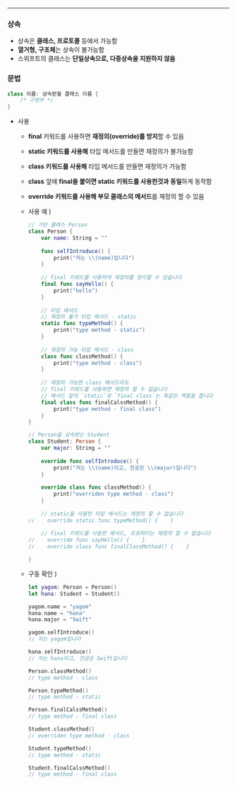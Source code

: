 ------

### 상속

- 상속은 **클래스, 프로토콜** 등에서 가능함
- **열거형, 구조체**는 상속이 불가능함
- 스위프트의 클래스는 **단일상속으로, 다중상속을 지원하지 않음**

### 문법

```swift
class 이름: 상속받을 클래스 이름 {
    /* 구현부 */
}
```

- 사용

  - **final** 키워드를 사용하면 **재정의(override)를 방지**할 수 있음

  - **static 키워드를 사용해** 타입 메서드를 만들면 재정의가 불가능함

  - **class 키워드를 사용해** 타입 메서드를 만들면 재정의가 가능함

  - **class** 앞에 **final을 붙이면 static 키워드를 사용한것과 동일**하게 동작함

  - **override 키워드를 사용해 부모 클래스의 메서드**를 재정의 할 수 있음

  - 사용 예 )

    ```swift
    // 기반 클래스 Person
    class Person {
        var name: String = ""
        
        func selfIntroduce() {
            print("저는 \\(name)입니다")
        }
        
        // final 키워드를 사용하여 재정의를 방지할 수 있습니다
        final func sayHello() {
            print("hello")
        }
        
        // 타입 메서드
        // 재정의 불가 타입 메서드 - static
        static func typeMethod() {
            print("type method - static")
        }
        
        // 재정의 가능 타입 메서드 - class
        class func classMethod() {
            print("type method - class")
        }
        
        // 재정의 가능한 class 메서드라도 
        // final 키워드를 사용하면 재정의 할 수 없습니다
        // 메서드 앞의 `static`과 `final class`는 똑같은 역할을 합니다
        final class func finalCalssMethod() {
            print("type method - final class")
        }
    }
    
    // Person을 상속받는 Student
    class Student: Person {
        var major: String = ""
        
        override func selfIntroduce() {
            print("저는 \\(name)이고, 전공은 \\(major)입니다")
        }
        
        override class func classMethod() {
            print("overriden type method - class")
        }
        
        // static을 사용한 타입 메서드는 재정의 할 수 없습니다
    //    override static func typeMethod() {    }
        
        // final 키워드를 사용한 메서드, 프로퍼티는 재정의 할 수 없습니다
    //    override func sayHello() {    }
    //    override class func finalClassMethod() {    }
    
    }
    ```

  - 구동 확인 )

    ```swift
    let yagom: Person = Person()
    let hana: Student = Student()
    
    yagom.name = "yagom"
    hana.name = "hana"
    hana.major = "Swift"
    
    yagom.selfIntroduce()
    // 저는 yagom입니다
    
    hana.selfIntroduce()
    // 저는 hana이고, 전공은 Swift입니다
    
    Person.classMethod()
    // type method - class
    
    Person.typeMethod()
    // type method - static
    
    Person.finalCalssMethod()
    // type method - final class
    
    Student.classMethod()
    // overriden type method - class
    
    Student.typeMethod()
    // type method - static
    
    Student.finalCalssMethod()
    // type method - final class
    ```